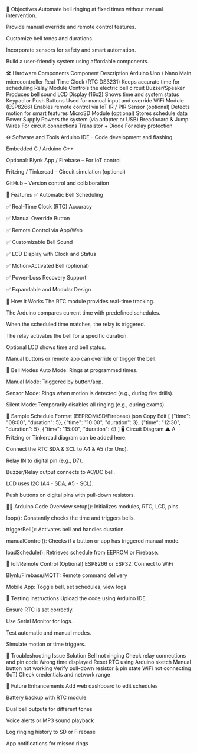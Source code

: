 🎯 Objectives Automate bell ringing at fixed times without manual intervention.

Provide manual override and remote control features.

Customize bell tones and durations.

Incorporate sensors for safety and smart automation.

Build a user-friendly system using affordable components.

🛠️ Hardware Components Component Description Arduino Uno / Nano Main microcontroller Real-Time Clock (RTC DS3231) Keeps accurate time for scheduling Relay Module Controls the electric bell circuit Buzzer/Speaker Produces bell sound LCD Display (16x2) Shows time and system status Keypad or Push Buttons Used for manual input and override WiFi Module (ESP8266) Enables remote control via IoT IR / PIR Sensor (optional) Detects motion for smart features MicroSD Module (optional) Stores schedule data Power Supply Powers the system (via adapter or USB) Breadboard & Jump Wires For circuit connections Transistor + Diode For relay protection

⚙️ Software and Tools Arduino IDE – Code development and flashing

Embedded C / Arduino C++

Optional: Blynk App / Firebase – For IoT control

Fritzing / Tinkercad – Circuit simulation (optional)

GitHub – Version control and collaboration

🧠 Features ✅ Automatic Bell Scheduling

✅ Real-Time Clock (RTC) Accuracy

✅ Manual Override Button

✅ Remote Control via App/Web

✅ Customizable Bell Sound

✅ LCD Display with Clock and Status

✅ Motion-Activated Bell (optional)

✅ Power-Loss Recovery Support

✅ Expandable and Modular Design

🔌 How It Works The RTC module provides real-time tracking.

The Arduino compares current time with predefined schedules.

When the scheduled time matches, the relay is triggered.

The relay activates the bell for a specific duration.

Optional LCD shows time and bell status.

Manual buttons or remote app can override or trigger the bell.

🔁 Bell Modes Auto Mode: Rings at programmed times.

Manual Mode: Triggered by button/app.

Sensor Mode: Rings when motion is detected (e.g., during fire drills).

Silent Mode: Temporarily disables all ringing (e.g., during exams).

🧾 Sample Schedule Format (EEPROM/SD/Firebase) json Copy Edit [ {"time": "08:00", "duration": 5}, {"time": "10:00", "duration": 3}, {"time": "12:30", "duration": 5}, {"time": "15:00", "duration": 4} ] 🖥️ Circuit Diagram ⚠️ A Fritzing or Tinkercad diagram can be added here.

Connect the RTC SDA & SCL to A4 & A5 (for Uno).

Relay IN to digital pin (e.g., D7).

Buzzer/Relay output connects to AC/DC bell.

LCD uses I2C (A4 - SDA, A5 - SCL).

Push buttons on digital pins with pull-down resistors.

🧑‍💻 Arduino Code Overview setup(): Initializes modules, RTC, LCD, pins.

loop(): Constantly checks the time and triggers bells.

triggerBell(): Activates bell and handles duration.

manualControl(): Checks if a button or app has triggered manual mode.

loadSchedule(): Retrieves schedule from EEPROM or Firebase.

📲 IoT/Remote Control (Optional) ESP8266 or ESP32: Connect to WiFi

Blynk/Firebase/MQTT: Remote command delivery

Mobile App: Toggle bell, set schedules, view logs

🧪 Testing Instructions Upload the code using Arduino IDE.

Ensure RTC is set correctly.

Use Serial Monitor for logs.

Test automatic and manual modes.

Simulate motion or time triggers.

🧰 Troubleshooting Issue Solution Bell not ringing Check relay connections and pin code Wrong time displayed Reset RTC using Arduino sketch Manual button not working Verify pull-down resistor & pin state WiFi not connecting (IoT) Check credentials and network range

🚀 Future Enhancements Add web dashboard to edit schedules

Battery backup with RTC module

Dual bell outputs for different tones

Voice alerts or MP3 sound playback

Log ringing history to SD or Firebase

App notifications for missed rings

